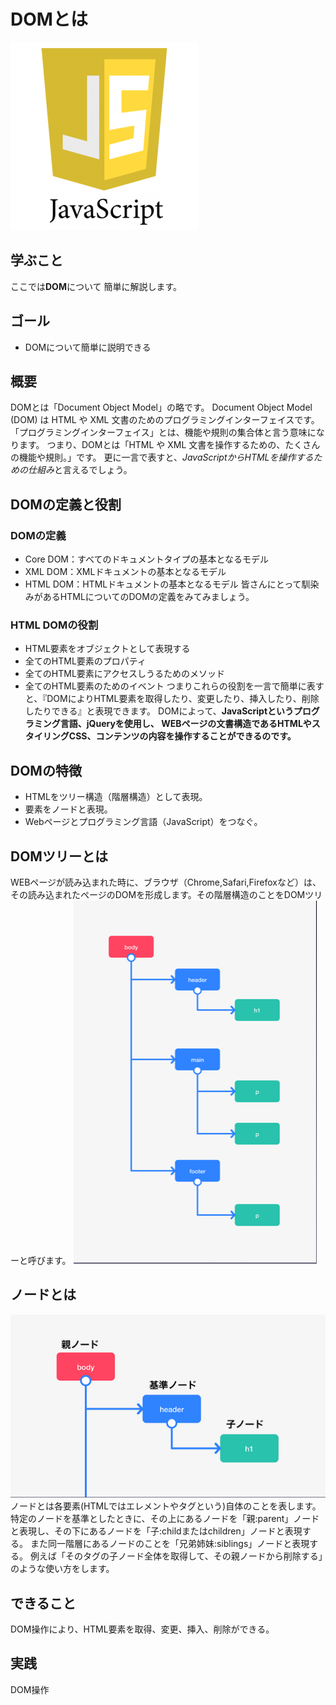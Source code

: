 # DOMとは

![ロゴ](./img/js_logo.png)


## 学ぶこと
ここでは**DOM**について
簡単に解説します。

## ゴール
- DOMについて簡単に説明できる

## 概要
DOMとは「Document Object Model」の略です。
Document Object Model (DOM) は HTML や XML 文書のためのプログラミングインターフェイスです。
「プログラミングインターフェイス」とは、機能や規則の集合体と言う意味になります。
つまり、DOMとは「HTML や XML 文書を操作するための、たくさんの機能や規則。」です。
更に一言で表すと、*JavaScriptからHTMLを操作するための仕組み*と言えるでしょう。

## DOMの定義と役割
### DOMの定義
- Core DOM：すべてのドキュメントタイプの基本となるモデル
- XML DOM：XMLドキュメントの基本となるモデル
- HTML DOM：HTMLドキュメントの基本となるモデル
皆さんにとって馴染みがあるHTMLについてのDOMの定義をみてみましょう。
### HTML DOMの役割
- HTML要素をオブジェクトとして表現する
- 全てのHTML要素のプロパティ
- 全てのHTML要素にアクセスしうるためのメソッド
- 全てのHTML要素のためのイベント
つまりこれらの役割を一言で簡単に表すと、『DOMによりHTML要素を取得したり、変更したり、挿入したり、削除したりできる』と表現できます。
DOMによって、**JavaScriptというプログラミング言語、jQueryを使用し、
WEBページの文書構造であるHTMLやスタイリングCSS、コンテンツの内容を操作することができるのです。**

## DOMの特徴
- HTMLをツリー構造（階層構造）として表現。
- 要素をノードと表現。
- Webページとプログラミング言語（JavaScript）をつなぐ。

## DOMツリーとは
WEBページが読み込まれた時に、ブラウザ（Chrome,Safari,Firefoxなど）は、
その読み込まれたページのDOMを形成します。その階層構造のことをDOMツリーと呼びます。
![ロゴ](./img/DOM_tree.png)

## ノードとは
![ロゴ](./img/Node.png)
ノードとは各要素(HTMLではエレメントやタグという)自体のことを表します。
特定のノードを基準としたときに、その上にあるノードを「親:parent」ノードと表現し、その下にあるノードを「子:childまたはchildren」ノードと表現する。
また同一階層にあるノードのことを「兄弟姉妹:siblings」ノードと表現する。
例えば「そのタグの子ノード全体を取得して、その親ノードから削除する」のような使い方をします。

## できること
DOM操作により、HTML要素を取得、変更、挿入、削除ができる。

## 実践
DOM操作




